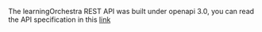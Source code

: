 The learningOrchestra REST API was built under openapi 3.0, you can read the API specification in this [link](https://app.swaggerhub.com/apis-docs/learningOrchestra/learningOrchestra/v1.0)